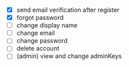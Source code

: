- [x] send email verification after register
- [x] forgot password
- [ ] change display name
- [ ] change email
- [ ] change password
- [ ] delete account
- [ ] (admin) view and change adminKeys

